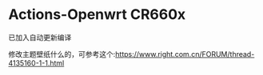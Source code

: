 # Actions-Openwrt CR660x

已加入自动更新编译

修改主题壁纸什么的，可参考这个:https://www.right.com.cn/FORUM/thread-4135160-1-1.html

